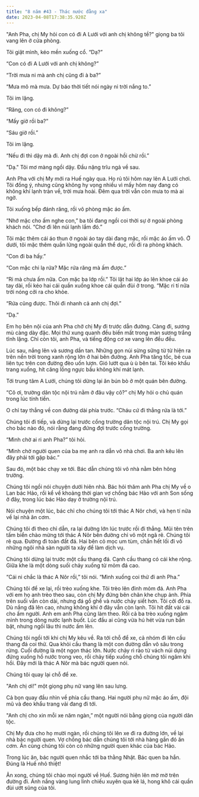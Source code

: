 ```yaml
---
title: "8 năm #43 - Thác nước đằng xa"
date: 2023-04-08T17:38:35.920Z
---
```


<!--StartFragment-->

"Anh Pha, chị My hỏi con có đi A Lưới với anh chị không tề?" giọng ba tôi vang lên ở cửa phòng.

Tôi giật mình, kéo mền xuống cổ. “Dạ?”

“Con có đi A Lưới với anh chị không?”

“Trời mưa ni mà anh chị cũng đi à ba?”

“Mưa mô mà mưa. Dự báo thời tiết nói ngày ni trời nắng to.”

Tôi im lặng.

“Răng, con có đi không?”

“Mấy giờ rồi ba?”

“Sáu giờ rồi.”

Tôi im lặng.

“Nếu đi thì dậy mà đi. Anh chị đợi con ở ngoài hồi chừ rồi.”

"Dạ." Tôi mơ màng ngồi dậy. Đầu nặng trĩu ngả về sau.

Anh Pha với chị My mới ra Huế ngày qua. Họ rủ tôi hôm nay lên A Lưới chơi. Tôi đồng ý, nhưng cũng không hy vọng nhiều vì mấy hôm nay đang có không khí lạnh tràn về, trời mưa hoài. Đêm qua trời vẫn còn mưa to mà ai ngờ.

Tôi xuống bếp đánh răng, rồi vô phòng mặc áo ấm.

“Nhớ mặc cho ấm nghe con,” ba tôi đang ngồi coi thời sự ở ngoài phòng khách nói. “Chơ đi lên núi lạnh lắm đó.”

Tôi mặc thêm cái áo thun ở ngoài áo tay dài đang mặc, rồi mặc áo ấm vô. Ở dưới, tôi mặc thêm quần lửng ngoài quần thể dục, rồi đi ra phòng khách.

“Con đi ba hấy.”

“Con mặc chi lạ rứa? Mặc rứa răng mà ấm được.”

“Ri mà chưa ấm nữa. Con mặc ba lớp rồi.” Tôi lật hai lớp áo lên khoe cái áo tay dài, rồi kéo hai cái quần xuống khoe cái quần đùi ở trong. “Mặc ri tí nữa trời nóng cởi ra cho khỏe.

“Rứa cũng được. Thôi đi nhanh cả anh chị đợi.”

“Dạ.”

Em họ bên nội của anh Pha chở chị My đi trước dẫn đường. Càng đi, sương mù càng dày đặc. Mọi thứ xung quanh đều biến mất trong màn sương trắng tĩnh lặng. Chỉ còn tôi, anh Pha, và tiếng động cơ xe vang lên đều đều.

Lúc sau, nắng lên và sương dần tan. Những gọn núi sừng sững từ từ hiện ra trên nền trời trong xanh rộng lớn ở hai bên đường. Anh Pha tăng tốc, bẻ cua liên tục trên con đường đèo uốn lượn. Gió lướt qua ù ù bên tai. Tôi kéo khẩu trang xuống, hít căng lồng ngực bầu không khí mát lạnh.

Tới trung tâm A Lưới, chúng tôi dừng lại ăn bún bò ở một quán bên đường.

“Cô ơi, trường dân tộc nội trú nằm ở đâu vậy cô?” chị My hỏi o chủ quán trong lúc tính tiền.

O chỉ tay thẳng về con đường dài phía trước. “Cháu cứ đi thẳng rứa là tới.”

Chúng tôi đi tiếp, và dừng lại trước cổng trường dân tộc nội trú. Chị My gọi cho bác nào đó, nói rằng đang đứng đợi trước cổng trường.

“Mình chờ ai ri anh Pha?” tôi hỏi.

“Mình chờ người quen của ba mẹ anh ra dẫn vô nhà chơi. Ba anh kêu lên đây phải tới gặp bác.”

Sau đó, một bác chạy xe tới. Bác dẫn chúng tôi vô nhà nằm bên hông trường.

Chúng tôi ngồi nói chuyện dưới hiên nhà. Bác hỏi thăm anh Pha chị My về o Lan bác Hảo, rồi kể về khoảng thời gian vợ chồng bác Hảo với anh Son sống ở đây, trong lúc bác Hảo dạy ở trường nội trú.

Nói chuyện một lúc, bác chỉ cho chúng tôi tới thác A Nôr chơi, và hẹn tí nữa về lại nhà ăn cơm.

Chúng tôi đi theo chỉ dẫn, ra lại đường lớn lúc trước rồi đi thẳng. Mũi tên trên tấm biển chào mừng tới thác A Nôr bên đường chỉ vô một ngã rẽ. Chúng tôi rẽ qua. Đường đi toàn đất đá. Hai bên cỏ mọc um tùm, chắn hết lối đi vô những ngôi nhà sàn người ta xây để làm dịch vụ.

Chúng tôi dừng lại trước một cầu thang đá. Cạnh cầu thang có cái khe rộng. Giữa khe là một dòng suối chảy xuống từ mỏm đá cao.

“Cái ni chắc là thác A Nôr rồi,” tôi nói. “Mình xuống coi thử đi anh Pha.”

Chúng tôi để xe lại, rồi trèo xuống khe. Tôi trèo lên đỉnh mỏm đá. Anh Pha với em họ anh trèo theo sau, còn chị My đứng bên chân khe chụp ảnh. Phía trên suối vẫn còn dài, nhưng đá gồ ghề và nước chảy siết hơn. Tôi cởi đồ ra. Dù nắng đã lên cao, nhưng không khí ở đây vẫn còn lạnh. Tôi hít đất vài cái cho ấm người. Anh em anh Pha cũng làm theo. Rồi cả ba trèo xuống ngâm mình trong dòng nước lạnh buốt. Lúc đầu ai cũng vừa hú hét vừa run bần bật, nhưng ngồi lâu thì nước ấm lên.

Chúng tôi ngồi tới khi chị My kêu về. Ra tới chỗ để xe, cả nhóm đi lên cầu thang đá coi thử. Qua khỏi cầu thang là một con đường dẫn vô sâu trong rừng. Cuối đường là một ngọn thác lớn. Nước chảy rì rào từ vách núi dựng đứng xuống hồ nước trong veo, rồi chảy tiếp xuống chỗ chúng tôi ngâm khi hồi. Đây mới là thác A Nôr mà bác người quen nói.

Chúng tôi quay lại chỗ để xe.

"Anh chị ơi!" một giọng phụ nữ vang lên sau lưng.

Cả bọn quay đầu nhìn về phía cầu thang. Hai người phụ nữ mặc áo ấm, đội mũ và đeo khẩu trang vải đang đi tới.

"Anh chị cho xin mỗi xe năm ngàn,” một người nói bằng giọng của người dân tộc.

Chị My đưa cho họ mười ngàn, rồi chúng tôi lên xe đi ra đường lớn, về lại nhà bác người quen. Vợ chồng bác dẫn chúng tôi tới nhà hàng gần đó ăn cơm. Ăn cùng chúng tôi còn có những người quen khác của bác Hảo.

Trong lúc ăn, bác người quen nhắc tới ba thằng Nhật. Bác quen ba hắn. Đúng là Huế nhỏ thiệt!

Ăn xong, chúng tôi chào mọi người về Huế. Sương hiện lên mờ mờ trên đường đi. Ánh nắng vàng lung linh chiếu xuyên qua kẽ lá, hong khô cái quần đùi ướt sũng của tôi.

<!--EndFragment-->
